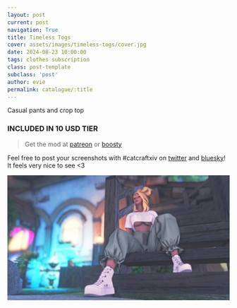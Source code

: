 ```yaml
---
layout: post
current: post
navigation: True
title: Timeless Togs
cover: assets/images/timeless-togs/cover.jpg
date: 2024-08-23 10:00:00
tags: clothes subscription
class: post-template
subclass: 'post'
author: evie
permalink: catalogue/:title
---
```


Casual pants and crop top

### INCLUDED IN 10 USD TIER

> Get the mod at [patreon](https://www.patreon.com/posts/timeless-togs-113071717?utm_medium=clipboard_copy&utm_source=copyLink&utm_campaign=postshare_creator&utm_content=join_link) or [boosty](https://boosty.to/miaumori/posts/594d618e-fca3-4752-934e-873801ba0361?share=post_link)

Feel free to post your screenshots with #catcraftxiv on [twitter](https://x.com/hashtag/catcraftxiv?src=hashtag_click) and [bluesky](https://bsky.app/hashtag/catcraftxiv)! It feels very nice to see <3

<img src="/assets/images/timeless-togs/cover.jpg"/>

